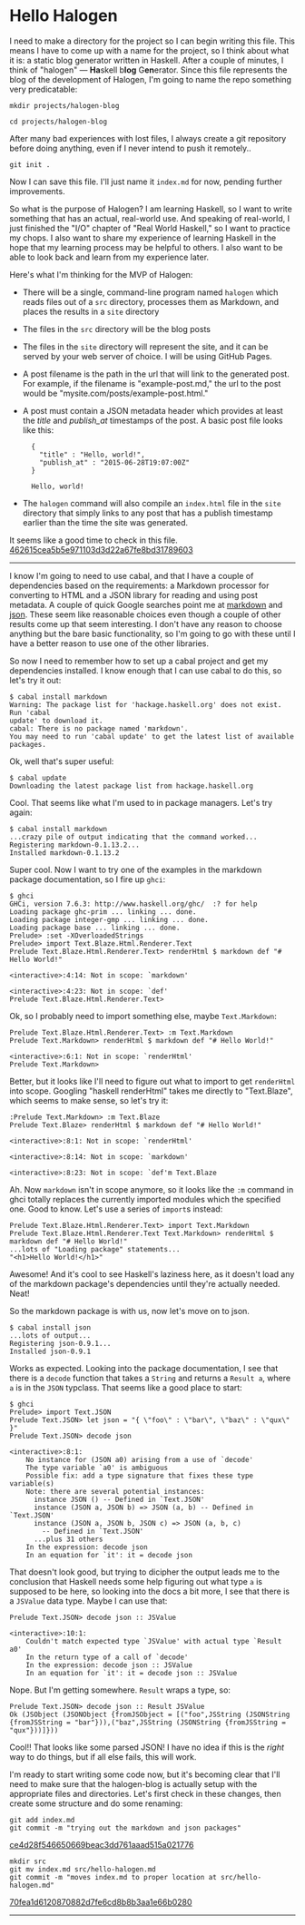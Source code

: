 # Hello Halogen

I need to make a directory for the project so I can begin writing this file. This
means I have to come up with a name for the project, so I think about what it
is: a static blog generator written in Haskell. After a couple of minutes, I
think of "halogen" &mdash; **Ha**skell b**log** G**en**erator. Since this file
represents the blog of the development of Halogen, I'm going to name the repo
something very predicatable:

`mkdir projects/halogen-blog`

`cd projects/halogen-blog`

After many bad experiences with lost files, I always create a git repository
before doing anything, even if I never intend to push it remotely..

`git init .`

Now I can save this file. I'll just name it `index.md` for now, pending
further improvements.

So what is the purpose of Halogen? I am learning Haskell, so I want to write
something that has an actual, real-world use. And speaking of real-world, I just
finished the "I/O" chapter of "Real World Haskell," so I want to practice my
chops. I also want to share my experience of learning Haskell in the hope that
my learning process may be helpful to others. I also want to be able to look
back and learn from my experience later.

Here's what I'm thinking for the MVP of Halogen:

* There will be a single, command-line program named `halogen` which reads files
out of a `src` directory, processes them as Markdown, and places the results in a
`site` directory
* The files in the `src` directory will be the blog posts
* The files in the `site` directory will represent the site, and it can be
served by your web server of choice. I will be using GitHub Pages.
* A post filename is the path in the url that will link to the generated post.
For example, if the filename is "example-post.md," the url to the post would
be "mysite.com/posts/example-post.html."
* A post must contain a JSON metadata header which provides at least the
*title* and *publish_at* timestamps of the post. A basic post file looks like this:

        {
          "title" : "Hello, world!",
          "publish_at" : "2015-06-28T19:07:00Z"
        }

        Hello, world!

* The `halogen` command will also compile an `index.html` file in the `site`
directory that simply links to any post that has a publish timestamp earlier than the
time the site was generated.

It seems like a good time to check in this file.
[462615cea5b5e971103d3d22a67fe8bd31789603]()

***

I know I'm going to need to use cabal, and that I have a couple of dependencies
based on the requirements: a Markdown processor for converting to HTML and a
JSON library for reading and using post metadata. A couple of quick Google
searches point me at [markdown](https://hackage.haskell.org/package/markdown)
and [json](https://hackage.haskell.org/package/json). These seem like
reasonable choices even though a couple of other results come up that seem
interesting. I don't have any reason to choose anything but the bare basic
functionality, so I'm going to go with these until I have a better reason to
use one of the other libraries.

So now I need to remember how to set up a cabal project and get my dependencies
installed. I know enough that I can use cabal to do this, so let's try it out:

    $ cabal install markdown
    Warning: The package list for 'hackage.haskell.org' does not exist. Run 'cabal
    update' to download it.
    cabal: There is no package named 'markdown'.
    You may need to run 'cabal update' to get the latest list of available
    packages.

Ok, well that's super useful:

    $ cabal update
    Downloading the latest package list from hackage.haskell.org

Cool. That seems like what I'm used to in package managers. Let's try again:

    $ cabal install markdown
    ...crazy pile of output indicating that the command worked...
    Registering markdown-0.1.13.2...
    Installed markdown-0.1.13.2

Super cool. Now I want to try one of the examples in the markdown package
documentation, so I fire up `ghci`:

    $ ghci
    GHCi, version 7.6.3: http://www.haskell.org/ghc/  :? for help
    Loading package ghc-prim ... linking ... done.
    Loading package integer-gmp ... linking ... done.
    Loading package base ... linking ... done.
    Prelude> :set -XOverloadedStrings
    Prelude> import Text.Blaze.Html.Renderer.Text
    Prelude Text.Blaze.Html.Renderer.Text> renderHtml $ markdown def "# Hello World!"

    <interactive>:4:14: Not in scope: `markdown'

    <interactive>:4:23: Not in scope: `def'
    Prelude Text.Blaze.Html.Renderer.Text>

Ok, so I probably need to import something else, maybe `Text.Markdown`:

    Prelude Text.Blaze.Html.Renderer.Text> :m Text.Markdown
    Prelude Text.Markdown> renderHtml $ markdown def "# Hello World!"

    <interactive>:6:1: Not in scope: `renderHtml'
    Prelude Text.Markdown>

Better, but it looks like I'll need to figure out what to import to get
`renderHtml` into scope. Googling "haskell renderHtml" takes me directly to
"Text.Blaze", which seems to make sense, so let's try it:

    :Prelude Text.Markdown> :m Text.Blaze
    Prelude Text.Blaze> renderHtml $ markdown def "# Hello World!"

    <interactive>:8:1: Not in scope: `renderHtml'

    <interactive>:8:14: Not in scope: `markdown'

    <interactive>:8:23: Not in scope: `def'm Text.Blaze

Ah. Now `markdown` isn't in scope anymore, so it looks like the `:m` command in
ghci totally replaces the currently imported modules which the specified one.
Good to know. Let's use a series of `import`s instead:

    Prelude Text.Blaze.Html.Renderer.Text> import Text.Markdown
    Prelude Text.Blaze.Html.Renderer.Text Text.Markdown> renderHtml $ markdown def "# Hello World!"
    ...lots of "Loading package" statements...
    "<h1>Hello World!</h1>"

Awesome! And it's cool to see Haskell's laziness here, as it doesn't load any
of the markdown package's dependencies until they're actually needed. Neat!

So the markdown package is with us, now let's move on to json.

    $ cabal install json
    ...lots of output...
    Registering json-0.9.1...
    Installed json-0.9.1

Works as expected. Looking into the package documentation, I see that there is
a `decode` function that takes a `String` and returns a `Result a`, where `a`
is in the `JSON` typclass. That seems like a good place to start:

    $ ghci
    Prelude> import Text.JSON
    Prelude Text.JSON> let json = "{ \"foo\" : \"bar\", \"baz\" : \"qux\" }"
    Prelude Text.JSON> decode json

    <interactive>:8:1:
        No instance for (JSON a0) arising from a use of `decode'
        The type variable `a0' is ambiguous
        Possible fix: add a type signature that fixes these type variable(s)
        Note: there are several potential instances:
          instance JSON () -- Defined in `Text.JSON'
          instance (JSON a, JSON b) => JSON (a, b) -- Defined in `Text.JSON'
          instance (JSON a, JSON b, JSON c) => JSON (a, b, c)
            -- Defined in `Text.JSON'
          ...plus 31 others
        In the expression: decode json
        In an equation for `it': it = decode json

That doesn't look good, but trying to dicipher the output leads me to the
conclusion that Haskell needs some help figuring out what type `a` is supposed
to be here, so looking into the docs a bit more, I see that there is a
`JSValue` data type. Maybe I can use that:

    Prelude Text.JSON> decode json :: JSValue

    <interactive>:10:1:
        Couldn't match expected type `JSValue' with actual type `Result a0'
        In the return type of a call of `decode'
        In the expression: decode json :: JSValue
        In an equation for `it': it = decode json :: JSValue

Nope. But I'm getting somewhere. `Result` wraps a type, so:

    Prelude Text.JSON> decode json :: Result JSValue
    Ok (JSObject (JSONObject {fromJSObject = [("foo",JSString (JSONString {fromJSString = "bar"})),("baz",JSString (JSONString {fromJSString = "qux"}))]}))

Cool!! That looks like some parsed JSON! I have no idea if this is the _right_
way to do things, but if all else fails, this will work.

I'm ready to start writing some code now, but it's becoming clear that I'll
need to make sure that the halogen-blog is actually setup with the appropriate
files and directories. Let's first check in these changes, then create some
structure and do some renaming:

    git add index.md
    git commit -m "trying out the markdown and json packages"

[ce4d28f546650669beac3dd761aaad515a021776]()

    mkdir src
    git mv index.md src/hello-halogen.md
    git commit -m "moves index.md to proper location at src/hello-halogen.md"

[70fea1d6120870882d7fe6cd8b8b3aa1e66b0280]()

***


